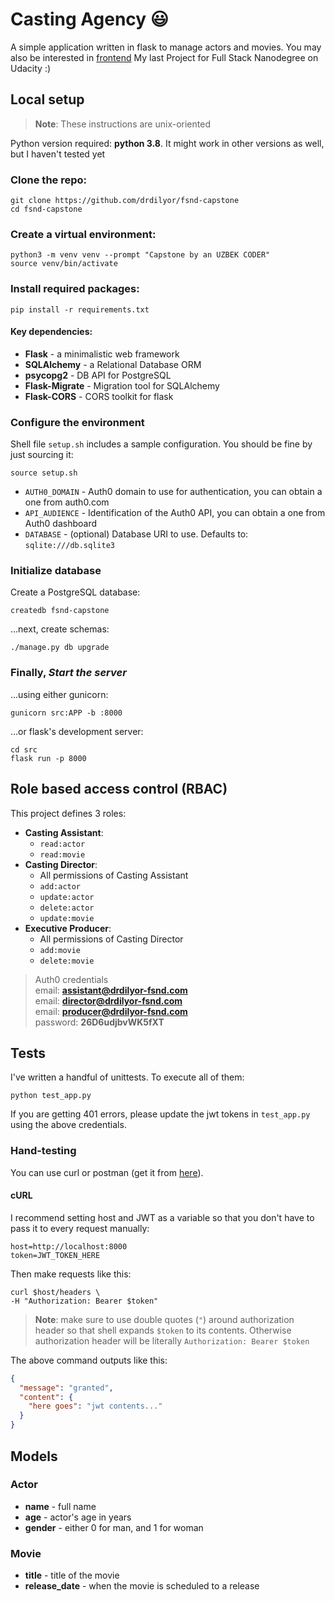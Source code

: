 # Casting Agency 😃
A simple application written in flask to manage actors and movies. You may also
be interested in [frontend](https://github.com/drdilyor/fsnd-frontend)
My last Project for Full Stack Nanodegree on Udacity :)

## Local setup
> **Note**: These instructions are unix-oriented

Python version required: **python 3.8**.
It might work in other versions as well, but I haven't tested yet

### Clone the repo:
```shell script
git clone https://github.com/drdilyor/fsnd-capstone
cd fsnd-capstone
```

### Create a virtual environment:
```shell script
python3 -m venv venv --prompt "Capstone by an UZBEK CODER"
source venv/bin/activate
```

### Install required packages:
```shell script
pip install -r requirements.txt
```

#### Key dependencies:
- **Flask** - a minimalistic web framework
- **SQLAlchemy** - a Relational Database ORM
- **psycopg2** - DB API for PostgreSQL
- **Flask-Migrate** - Migration tool for SQLAlchemy
- **Flask-CORS** - CORS toolkit for flask

### Configure the environment
Shell file `setup.sh` includes a sample configuration. You should be fine by just sourcing it:
```shell script
source setup.sh
```

- `AUTH0_DOMAIN` - Auth0 domain to use for authentication, you can obtain a one from auth0.com
- `API_AUDIENCE` - Identification of the Auth0 API, you can obtain a one from Auth0 dashboard
- `DATABASE` - (optional) Database URI to use. Defaults to: `sqlite:///db.sqlite3`

### Initialize database
Create a PostgreSQL database:
```shell script
createdb fsnd-capstone
```
...next, create schemas:
```shell script
./manage.py db upgrade
```

### Finally, *Start the server*
...using either gunicorn:
```shell script
gunicorn src:APP -b :8000
```
...or flask's development server:
```shell script
cd src
flask run -p 8000
```

## Role based access control (RBAC)
This project defines 3 roles:
- **Casting Assistant**:
  - `read:actor`
  - `read:movie`
- **Casting Director**:
  - All permissions of Casting Assistant
  - `add:actor`
  - `update:actor`
  - `delete:actor`
  - `update:movie`
- **Executive Producer**:
  - All permissions of Casting Director
  - `add:movie`
  - `delete:movie`

> Auth0 credentials <br>
> email: **assistant@drdilyor-fsnd.com** <br>
> email: **director@drdilyor-fsnd.com** <br>
> email: **producer@drdilyor-fsnd.com** <br>
> password: **26D6udjbvWK5fXT**

## Tests

I've written a handful of unittests. To execute all of them:
```shell script
python test_app.py
```
If you are getting 401 errors, please update the jwt tokens in `test_app.py`
using the above credentials.

### Hand-testing
You can use curl or postman (get it from [here](https://getposman.com)).

#### cURL
I recommend setting host and JWT as a variable so that you don't have to pass it to
every request manually:
```shell script
host=http://localhost:8000
token=JWT_TOKEN_HERE
```

Then make requests like this:
```shell script
curl $host/headers \
-H "Authorization: Bearer $token"
```
> **Note**: make sure to use double quotes (`"`) around authorization header
> so that shell expands `$token` to its contents. Otherwise authorization header
> will be literally `Authorization: Bearer $token`

The above command outputs like this:
```json
{
  "message": "granted",
  "content": {
    "here goes": "jwt contents..."
  }
}
```

## Models
### Actor
- **name** - full name
- **age** - actor's age in years
- **gender** - either 0 for man, and 1 for woman

### Movie
- **title** - title of the movie
- **release_date** - when the movie is scheduled to a release
